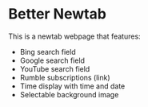 # Better Newtab

This is a newtab webpage that features:
 - Bing search field
 - Google search field
 - YouTube search field
 - Rumble subscriptions (link)
 - Time display with time and date
 - Selectable background image